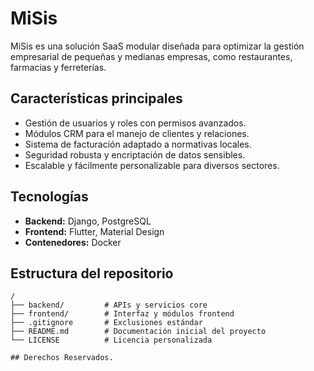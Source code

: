# MiSis

MiSis es una solución SaaS modular diseñada para optimizar la gestión empresarial de pequeñas y medianas empresas, como restaurantes, farmacias y ferreterías.

## Características principales

- Gestión de usuarios y roles con permisos avanzados.
- Módulos CRM para el manejo de clientes y relaciones.
- Sistema de facturación adaptado a normativas locales.
- Seguridad robusta y encriptación de datos sensibles.
- Escalable y fácilmente personalizable para diversos sectores.

## Tecnologías

- **Backend:** Django, PostgreSQL
- **Frontend:** Flutter, Material Design
- **Contenedores:** Docker

## Estructura del repositorio

```plaintext
/
├── backend/         # APIs y servicios core
├── frontend/        # Interfaz y módulos frontend
├── .gitignore       # Exclusiones estándar
├── README.md        # Documentación inicial del proyecto
└── LICENSE          # Licencia personalizada

## Derechos Reservados.
```
